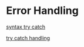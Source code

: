 # Error Handling


[syntax try catch](https://www.hackingwithswift.com/new-syntax-swift-2-error-handling-try-catch)


[try catch handling](https://www.avanderlee.com/swift/try-catch-throw-error-handling/)